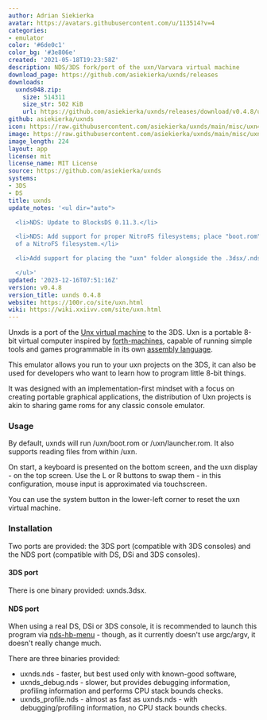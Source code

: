 ```yaml
---
author: Adrian Siekierka
avatar: https://avatars.githubusercontent.com/u/113514?v=4
categories:
- emulator
color: '#6de0c1'
color_bg: '#3e806e'
created: '2021-05-18T19:23:58Z'
description: NDS/3DS fork/port of the uxn/Varvara virtual machine
download_page: https://github.com/asiekierka/uxnds/releases
downloads:
  uxnds048.zip:
    size: 514311
    size_str: 502 KiB
    url: https://github.com/asiekierka/uxnds/releases/download/v0.4.8/uxnds048.zip
github: asiekierka/uxnds
icon: https://raw.githubusercontent.com/asiekierka/uxnds/main/misc/uxn48.png
image: https://raw.githubusercontent.com/asiekierka/uxnds/main/misc/uxn48.png
image_length: 224
layout: app
license: mit
license_name: MIT License
source: https://github.com/asiekierka/uxnds
systems:
- 3DS
- DS
title: uxnds
update_notes: '<ul dir="auto">

  <li>NDS: Update to BlocksDS 0.11.3.</li>

  <li>NDS: Add support for proper NitroFS filesystems; place "boot.rom" in the root
  of a NitroFS filesystem.</li>

  <li>Add support for placing the "uxn" folder alongside the .3dsx/.nds file.</li>

  </ul>'
updated: '2023-12-16T07:51:16Z'
version: v0.4.8
version_title: uxnds 0.4.8
website: https://100r.co/site/uxn.html
wiki: https://wiki.xxiivv.com/site/uxn.html
---
```

Unxds is a port of the [Unx virtual machine](https://wiki.xxiivv.com/site/uxn.html) to the 3DS. Uxn is a portable 8-bit virtual computer inspired by [forth-machines](https://en.wikipedia.org/wiki/Forth_(programming_language)), capable of running simple tools and games programmable in its own [assembly language](https://wiki.xxiivv.com/site/uxntal.html).

This emulator allows you run to your uxn projects on the 3DS, it can also be used for developers who want to learn how to program little 8-bit things.

It was designed with an implementation-first mindset with a focus on creating portable graphical applications, the distribution of Uxn projects is akin to sharing game roms for any classic console emulator.

### Usage
By default, uxnds will run /uxn/boot.rom or /uxn/launcher.rom. It also supports reading files from within /uxn.

On start, a keyboard is presented on the bottom screen, and the uxn display - on the top screen. Use the L or R buttons to swap them - in this configuration, mouse input is approximated via touchscreen.

You can use the system button in the lower-left corner to reset the uxn virtual machine.

### Installation
Two ports are provided: the 3DS port (compatible with 3DS consoles) and the NDS port (compatible with DS, DSi and 3DS consoles).

#### 3DS port
There is one binary provided: uxnds.3dsx.

#### NDS port
When using a real DS, DSi or 3DS console, it is recommended to launch this program via [nds-hb-menu](https://github.com/devkitPro/nds-hb-menu) - though, as it currently doesn't use argc/argv, it doesn't really change much.

There are three binaries provided:
- uxnds.nds - faster, but best used only with known-good software,
- uxnds_debug.nds - slower, but provides debugging information, profiling information and performs CPU stack bounds checks.
- uxnds_profile.nds - almost as fast as uxnds.nds - with debugging/profiling information, no CPU stack bounds checks.

